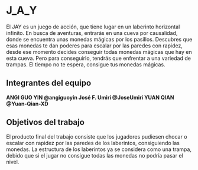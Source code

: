 # J_A_Y

El JAY es un juego de acción, que tiene lugar en un laberinto horizontal infinito. En busca de aventuras, entrarás en una cueva por causalidad, donde se encuentra unas monedas mágicas por los pasillos. Descubres que esas monedas te dan poderes para escalar por las paredes con rapidez, desde ese momento decides conseguir todas monedas mágicas que hay en esta cueva. Pero para conseguirlo, tendrás que enfrentar a una variedad de trampas. El tiempo no te espera, consigue tus monedas mágicas.

## Integrantes del equipo

**ANGI GUO YIN @angiguoyin
José F. Umiri @JoseUmiri
YUAN QIAN @Yuan-Qian-XD**

## Objetivos del trabajo

El producto final del trabajo consiste que los jugadores pudiesen chocar o escalar con rapidez por las paredes de los laberintos, consiguiendo las monedas. La estructura de los laberintos ya se considera como una trampa, debido que si el jugar no consigue todas las monedas no podría pasar el nivel.
